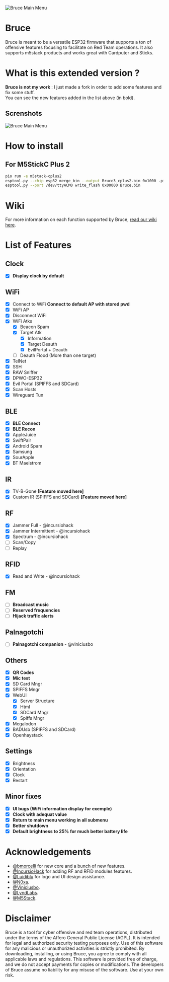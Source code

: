 ![Bruce Main Menu](./media/bruce_banner.png)

# Bruce

Bruce is meant to be a versatile ESP32 firmware that supports a ton of offensive features focusing to facilitate on Red Team operations.
It also supports m5stack products and works great with Cardputer and Sticks.

# What is this extended version ?

**Bruce is not my work** : I just made a fork in order to add some features and fix some stuff.  
You can see the new features added in the list above (in bold).

## Screnshots

![Bruce Main Menu](./media/pic4.png)

# How to install

## For M5StickC Plus 2

```sh
pio run -e m5stack-cplus2 
esptool.py --chip esp32 merge_bin --output Bruce3_cplus2.bin 0x1000 .pio/build/m5stack-cplus2/bootloader.bin 0x8000 .pio/build/m5stack-cplus2/partitions.bin 0x10000 .pio/build/m5stack-cplus2/firmware.bin
esptool.py --port /dev/ttyACM0 write_flash 0x00000 Bruce.bin
```

# Wiki
For more information on each function supported by Bruce, [read our wiki here](https://github.com/pr3y/Bruce/wiki).

# List of Features

## Clock
- [x] **Display clock by default**

## WiFi
- [x] Connect to WiFi **Connect to default AP with stored pwd**
- [x] WiFi AP
- [x] Disconnect WiFi
- [X] WiFi Atks
    - [x] Beacon Spam
    - [x] Target Atk
        - [x] Information
        - [X] Target Deauth
        - [X] EvilPortal + Deauth
    - [ ] Deauth Flood (More than one target)
- [X] TelNet
- [X] SSH
- [x] RAW Sniffer
- [x] DPWO-ESP32
- [x] Evil Portal (SPIFFS and SDCard)
- [X] Scan Hosts
- [x] Wireguard Tun

## BLE
- [x] **BLE Connect**
- [x] **BLE Recon**
- [X] AppleJuice
- [X] SwiftPair
- [X] Android Spam
- [X] Samsung
- [X] SourApple
- [X] BT Maelstrom

## IR
- [x] TV-B-Gone **[Feature moved here]**
- [x] Custom IR (SPIFFS and SDCard) **[Feature moved here]**

## RF
- [x] Jammer Full - @incursiohack
- [x] Jammer Intermittent - @incursiohack
- [x] Spectrum - @incursiohack
- [ ] Scan/Copy
- [ ] Replay

## RFID
- [x] Read and Write - @incursiohack

## FM
- [ ] **Broadcast music**
- [ ] **Reserved frequencies**
- [ ] **Hijack traffic alerts**

## Palnagotchi
- [ ] **Palnagotchi companion** - @viniciusbo

## Others

- [x] **QR Codes**
- [x] **Mic test**
- [x] SD Card Mngr
- [x] SPIFFS Mngr
- [x] WebUI
    - [x] Server Structure
    - [x] Html
    - [x] SDCard Mngr
    - [x] Spiffs Mngr
- [x] Megalodon
- [x] BADUsb (SPIFFS and SDCard)
- [X] Openhaystack

## Settings
- [x] Brightness
- [x] Orientation
- [x] Clock
- [x] Restart

## Minor fixes
- [x] **UI bugs (WiFi information display for exemple)**
- [x] **Clock with adequat value**
- [x] **Return to main menu working in all submenu**
- [x] **Better shutdown**
- [x] **Default brightness to 25% for much better battery life**

# Acknowledgements

+ [@bmorcelli](https://github.com/bmorcelli) for new core and a bunch of new features.
+ [@IncursioHack](https://github.com/IncursioHack) for adding RF and RFID modules features.
+ [@Luidiblu](https://github.com/Luidiblu) for logo and UI design assistance.
+ [@N0xa](https://github.com/n0xa/m5stick-nemo).
+ [@Viniciusbo](https://github.com/viniciusbo/m5-palnagotchi).
+ [@LyndLabs](https://github.com/LyndLabs/ESP32-BLE-Recon).
+ [@M5Stack](https://github.com/m5stack/M5StickCPlus2-UserDemo).
 
# Disclaimer

Bruce is a tool for cyber offensive and red team operations, distributed under the terms of the Affero General Public License (AGPL). It is intended for legal and authorized security testing purposes only. Use of this software for any malicious or unauthorized activities is strictly prohibited. By downloading, installing, or using Bruce, you agree to comply with all applicable laws and regulations. This software is provided free of charge, and we do not accept payments for copies or modifications. The developers of Bruce assume no liability for any misuse of the software. Use at your own risk.
